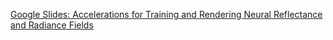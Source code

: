 [Google Slides: Accelerations for Training and Rendering Neural Reflectance and Radiance Fields](https://docs.google.com/presentation/d/1fEngk_6vb-xVJexkbAmytQwUyBLu2KVcjKzn4UpqoZo/edit?usp=sharing)
